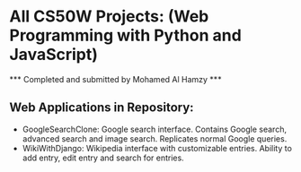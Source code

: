 # All CS50W Projects: (Web Programming with Python and JavaScript) 
*** Completed and submitted by Mohamed Al Hamzy ***

## Web Applications in Repository:
- GoogleSearchClone: Google search interface. Contains Google search, advanced search and image search. Replicates normal Google queries.
- WikiWithDjango: Wikipedia interface with customizable entries. Ability to add entry, edit entry and search for entries.
